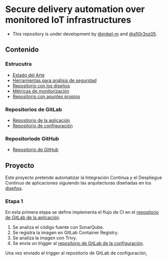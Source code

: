 # Secure delivery automation over monitored IoT infrastructures

- This repository is under development by [@mikel-m](mikelmorillo98@gmail.com) and [@sfl0r3nz05](sfigueroa@ceit.es).

<!--
![image](https://user-images.githubusercontent.com/6643905/221798180-3fbb2e2d-5d3c-45d5-b670-da783c05b06f.png)
-->

## Contenido
### Estrucutra
- [Estado del Arte](https://github.com/sfl0r3nz05/SecDelivAutoIoT/blob/master/docs/Estado%20del%20Arte.md)
- [Herramientas para análisis de seguridad](https://github.com/sfl0r3nz05/SecDelivAutoIoT/blob/master/docs/Herramientas%20para%20an%C3%A1lisis%20de%20seguridad.md)
- [Repositorio con los diseños](https://github.com/sfl0r3nz05/SecDelivAutoIoT/tree/master/docs/dise%C3%B1o)
- [Métricas de monitorización](https://github.com/sfl0r3nz05/SecDelivAutoIoT/blob/master/docs/M%C3%A9tricas%20de%20monitorizaci%C3%B3n.md)
- [Repositorio con apuntes propios](https://github.com/sfl0r3nz05/SecDelivAutoIoT/tree/master/docs/apuntes)

### Repositorios de GitLab
- [Repositorio de la aplicación](https://gitlab.com/mikel-m/SecDelivAutoIoT)
- [Repositorio de configuración](https://gitlab.com/mikel-m/configSecDelivAutoIoT)

### Repositoriode GitHub
- [Repositorio de GitHub](https://github.com/sfl0r3nz05/SecDelivAutoIoT)

## Proyecto
Este proyecto pretende automatizar la Integración Continua y el Despliegue Continuo de aplicaciones siguiendo las arquitecturas diseñadas en los [diseños](https://github.com/sfl0r3nz05/SecDelivAutoIoT/tree/master/docs/dise%C3%B1o).

### Etapa 1
En esta primera etapa se define implementa el flujo de CI en el [repositorio de GitLab de la aplicación](https://gitlab.com/mikel-m/SecDelivAutoIoT).
1. Se analiza el código fuente con SonarQube.
2. Se registra la imagen en GitLab Container Registry.
3. Se analiza la imagen con Trivy.
4. Se envía un trigger al [repositorio de GitLab de la configuración](https://gitlab.com/mikel-m/configSecDelivAutoIoT).

Una vez enviado el trigger al repositorio de GitLab de configuración, 
